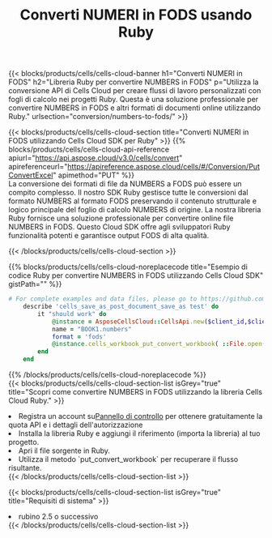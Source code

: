 ﻿---
title:  Converti NUMERI in FODS usando Ruby
description:  Utilizzando Aspose.Cells Cloud SDK per Ruby per convertire un file in formato NUMBERS in un file in formato FODS.
kwords: Excel, Convert NUMBERS to FODS, REST, Ruby
howto: How to convert NUMBERS to FODS using Aspose.Cells Cloud Ruby library.
---
{{< blocks/products/cells/cells-cloud-banner h1="Converti NUMERI in FODS" h2="Libreria Ruby per convertire NUMBERS in FODS" p="Utilizza la conversione API di Cells Cloud per creare flussi di lavoro personalizzati con fogli di calcolo nei progetti Ruby. Questa è una soluzione professionale per convertire NUMBERS in FODS e altri formati di documenti online utilizzando Ruby." urlsection="conversion/numbers-to-fods/" >}}

{{< blocks/products/cells/cells-cloud-section title="Converti NUMERI in FODS utilizzando Cells Cloud SDK per Ruby" >}}
{{% blocks/products/cells/cells-cloud-api-reference apiurl="https://api.aspose.cloud/v3.0/cells/convert" apireferenceurl="https://apireference.aspose.cloud/cells/#/Conversion/PutConvertExcel" apimethod="PUT" %}}
<br/>
La conversione dei formati di file da NUMBERS a FODS può essere un compito complesso. Il nostro SDK Ruby gestisce tutte le conversioni dal formato NUMBERS al formato FODS preservando il contenuto strutturale e logico principale del foglio di calcolo NUMBERS di origine. La nostra libreria Ruby fornisce una soluzione professionale per convertire online file NUMBERS in FODS. Questo Cloud SDK offre agli sviluppatori Ruby funzionalità potenti e garantisce output FODS di alta qualità.

{{< /blocks/products/cells/cells-cloud-section >}}

{{% blocks/products/cells/cells-cloud-noreplacecode title="Esempio di codice Ruby per convertire NUMBERS in FODS utilizzando Cells Cloud SDK" gistPath="" %}}
 
```ruby
# For complete examples and data files, please go to https://github.com/aspose-cells-cloud/aspose-cells-cloud-ruby/
    describe 'cells_save_as_post_document_save_as test' do
        it "should work" do
            @instance = AsposeCellsCloud::CellsApi.new($client_id,$client_secret,"v3.0","https://api.aspose.cloud/")
            name = "BOOK1.numbers"
            format = 'fods'
            @instance.cells_workbook_put_convert_workbook( ::File.open(File.expand_path("data/"+name),"r")  {|io| io.read(io.size) },{:format=>format})     
        end
    end
```
 
{{% /blocks/products/cells/cells-cloud-noreplacecode %}}
<br/>
{{< blocks/products/cells/cells-cloud-section-list isGrey="true" title="Scopri come convertire NUMBERS in FODS utilizzando la libreria Cells Cloud Ruby." >}}
<li> Registra un account su<a href="https://dashboard.aspose.cloud/">Pannello di controllo</a> per ottenere gratuitamente la quota API e i dettagli dell'autorizzazione</li>
<li>Installa la libreria Ruby e aggiungi il riferimento (importa la libreria) al tuo progetto.</li>
<li>Apri il file sorgente in Ruby.</li>
<li>Utilizza il metodo `put_convert_workbook` per recuperare il flusso risultante.</li>
{{< /blocks/products/cells/cells-cloud-section-list >}}

{{< blocks/products/cells/cells-cloud-section-list isGrey="true" title="Requisiti di sistema" >}}
<li>rubino 2.5 o successivo</li>
{{< /blocks/products/cells/cells-cloud-section-list >}}
